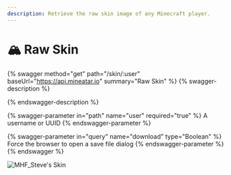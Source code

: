 ```yaml
---
description: Retrieve the raw skin image of any Minecraft player.
---
```


# 🏔 Raw Skin

{% swagger method="get" path="/skin/:user" baseUrl="https://api.mineatar.io" summary="Raw Skin" %}
{% swagger-description %}

{% endswagger-description %}

{% swagger-parameter in="path" name="user" required="true" %}
A username or UUID
{% endswagger-parameter %}

{% swagger-parameter in="query" name="download" type="Boolean" %}
Force the browser to open a save file dialog
{% endswagger-parameter %}
{% endswagger %}

![MHF\_Steve's Skin](https://api.mineatar.io/skin/MHF\_Steve)
